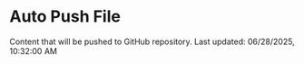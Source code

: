 # Auto Push File

Content that will be pushed to GitHub repository.
Last updated: 06/28/2025, 10:32:00 AM